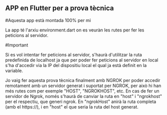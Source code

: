 ## APP en Flutter per a prova tècnica

#Aquesta app està montada 100% per mi

<p>La app té l'arxiu environment.dart on es veuràn les rutes per fer les peticions al servidor.</p>

#Important

<p>Si es vol intentar fer peticions al servidor, s'haurà d'utilitzar la ruta predefinida de localhost ja que per poder fer peticions al servidor en local s'ha d'accedir via la IP del dispositiu local el qual ja està definit en la variable.</p>

<p>Jo vaig fer aquesta prova tècnica finalment amb NGROK per poder accedir remotament amb un servidor generat i suportat per NGROK, per això hi han més rutes com per exemple "HOST", "NGROKHOST", etc.
En cas de fer un servidor de Ngrok, només s'haurà de canviar la ruta en "host" i "ngrokhost" per el respectiu, que generi ngrok. En "ngrokHost" anirà la ruta completa (amb el https://), i en "host" el que seria la ruta del host generat.</p>
